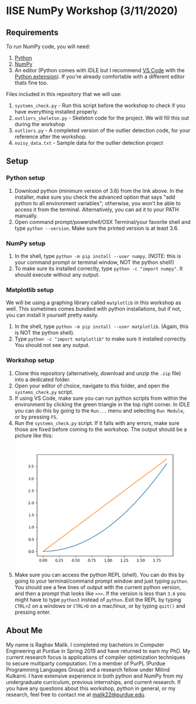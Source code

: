 # IISE NumPy Workshop (3/11/2020)
## Requirements
To run NumPy code, you will need:
1. [Python](https://www.python.org/downloads/)
2. [NumPy](https://numpy.org/)
3. An editor (Python comes with IDLE but I recommend [VS Code](https://code.visualstudio.com/Download) with the [Python extension](https://marketplace.visualstudio.com/items?itemName=ms-python.python)). If you're already comfortable with a different editor thats fine too.

Files included in this repository that we will use:
1. `systems_check.py` - Run this script before the workshop to check if you have everything installed properly.
1. `outliers_skeleton.py` - Skeleton code for the project. We will fill this out during the workshop
1. `outliers.py` - A completed version of the outlier detection code, for your reference after the workshop.
1. `noisy_data.txt` - Sample data for the outlier detection project

## Setup
### Python setup
1. Download python (minimum version of 3.6) from the link above. In the installer, make sure you check the advanced option that says "add python to all environment variables"; otherwise, you won't be able to access it from the terminal. Alternatively, you can ad it to your PATH manually.
1. Open command prompt/powershell/OSX Terminal/your favorite shell and type `python --version`. Make sure the printed version is at least 3.6.
### NumPy setup
1. In the shell, type `python -m pip install --user numpy`. (NOTE: this is your command prompt or terminal window, NOT the python shell!)
1. To make sure its installed correctly, type `python -c "import numpy"`. It should execute without any output.
### Matplotlib setup
We will be using a graphing library called `matplotlib` in this workshop as well. This sometimes comes bundled with python installations, but if not, you can install it yourself pretty easily.
1. In the shell, type `python -m pip install --user matplotlib`. (Again, this is NOT the python shell).
1. Type `python -c "import matplotlib"` to make sure it installed correctly. You should not see any output.
### Workshop setup
1. Clone this repository (alternatively, download and unzip the `.zip` file) into a dedicated folder.
1. Open your editor of choice, navigate to this folder, and open the `systems_check.py` script.
1. If using VS Code, make sure you can run python scripts from within the environment by clicking the green triangle in the top right corner. In IDLE you can do this by going to the `Run...` menu and selecting `Run Module`, or by pressing `F5`.
1. Run the `systems_check.py` script. If it fails with any errors, make sure those are fixed before coming to the workshop. The output should be a picture like this: ![Systems Check Output](systems_check.png)
1. Make sure you can access the python REPL (shell). You can do this by going to your terminal/command prompt window and just typing `python`. You should see a few lines of output with the current python version, and then a prompt that looks like `>>>`. If the version is less than `3.6` you might have to type `python3` instead of `python`. Exit the REPL by typing `CTRL+Z` on a windows or `CTRL+D` on a mac/linux, or by typing `quit()` and pressing enter.


## About Me
My name is Raghav Malik. I completed my bachelors in Computer Engineering at Purdue in Spring 2019 and have returned to earn my PhD. My current research focus is applications of compiler optimization techniques to secure multiparty computation. I'm a member of PurPL (Purdue Programming Languages Group) and a research fellow under Milind Kulkarni. I have extensive experience in both python and NumPy from my undergraduate curriculum, previous internships, and current research. If you have any questions about this workshop, python in general, or my research, feel free to contact me at malik22@purdue.edu.